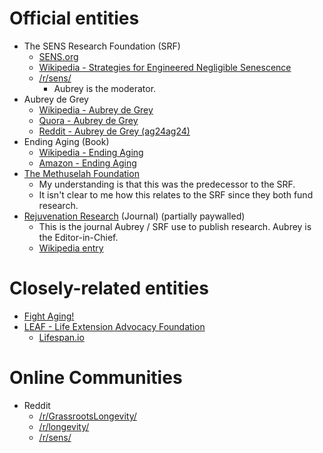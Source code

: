 # Official entities
- The SENS Research Foundation (SRF)
  - [SENS.org](http://www.sens.org/)
  - [Wikipedia - Strategies for Engineered Negligible Senescence](https://en.wikipedia.org/wiki/Strategies_for_Engineered_Negligible_Senescence)
  - [/r/sens/](https://www.reddit.com/r/sens/)
    - Aubrey is the moderator.
- Aubrey de Grey
  - [Wikipedia - Aubrey de Grey](https://en.wikipedia.org/wiki/Aubrey_de_Grey)
  - [Quora - Aubrey de Grey](https://www.quora.com/profile/Aubrey-de-Grey)
  - [Reddit - Aubrey de Grey (ag24ag24)](https://www.reddit.com/user/ag24ag24)
- Ending Aging (Book)
  - [Wikipedia - Ending Aging](https://en.wikipedia.org/wiki/Ending_Aging)
  - [Amazon - Ending Aging](https://www.amazon.com/Ending-Aging-Rejuvenation-Breakthroughs-Lifetime/dp/0312367074)
- [The Methuselah Foundation](https://www.mfoundation.org/)
  - My understanding is that this was the predecessor to the SRF.
  - It isn't clear to me how this relates to the SRF since they both fund research.
- [Rejuvenation Research](http://online.liebertpub.com/REJ) (Journal) (partially paywalled)
  - This is the journal Aubrey / SRF use to publish research. Aubrey is the Editor-in-Chief.
  - [Wikipedia entry](https://en.wikipedia.org/wiki/Rejuvenation_Research)

# Closely-related entities
- [Fight Aging!](https://www.fightaging.org/)
- [LEAF - Life Extension Advocacy Foundation](https://www.leafscience.org/)
  - [Lifespan.io](https://www.lifespan.io/)

# Online Communities
- Reddit
  - [/r/GrassrootsLongevity/](https://www.reddit.com/r/GrassrootsLongevity/)
  - [/r/longevity/](https://www.reddit.com/r/longevity/)
  - [/r/sens/](https://www.reddit.com/r/sens/)
